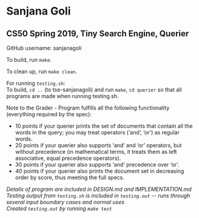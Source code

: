 # Sanjana Goli
## CS50 Spring 2019, Tiny Search Engine, Querier

GitHub username: sanjanagoli

To build, run `make`.

To clean up, run `make clean`.

For running `testing.sh`:  
To build, `cd ..` (to tse-sanjanagoli) and run `make`, `cd querier` so that all programs are made when running testing.sh.

Note to the Grader - Program fulfills all the following functionality (everything required by the spec):

* 10 points if your querier prints the set of documents that contain all the words in the query; you may treat operators (‘and’, ‘or’) as regular words.
* 20 points if your querier also supports ‘and’ and ‘or’ operators, but without precedence (in mathematical terms, it treats them as left associative, equal precedence operators).
* 30 points if your querier also supports ‘and’ precedence over ‘or’.
* 40 points if your querier also prints the document set in decreasing order by score, thus meeting the full specs.

*Details of program are included in DESIGN.md and IMPLEMENTATION.md*  
*Testing output from `testing.sh` is included in `testing.out` -- runs through several input boundary cases and normal uses*  
*Created `testing.out` by running `make test`*  

